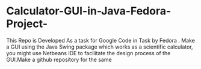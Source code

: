 # Calculator-GUI-in-Java-Fedora-Project-
This Repo is Developed As a task for Google Code in Task by Fedora . Make a GUI using the Java Swing package which works as a scientific calculator, you might use Netbeans IDE to facilitate the design process of the GUI.Make a github repository for the same
